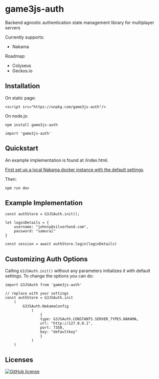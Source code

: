 # game3js-auth

Backend agnostic authentication state management library for multiplayer servers

Currently supports:

* Nakama

Roadmap:

* Colyseus
* Geckos.io

## Installation

On static page:
```
<script src="https://unpkg.com/game3js-auth"/>
```

On node.js:
```
npm install game3js-auth
```

```
import 'game3js-auth'
```

## Quickstart

An example implementation is found at /index.html.

[First set up a local Nakama docker instance with the default settings]((https://heroiclabs.com/docs/install-docker-quickstart)).

Then:

```
npm run dev
```

## Example Implementation

```
const authStore = G3JSAuth.init(); 

let loginDetails = {
    username: "johnny@silverhand.com",
    password: "samurai"
}

const session = await authStore.login(loginDetails)

```

## Customizing Auth Options

Calling ```G3JSAuth.init()``` without any parameters initializes it with default settings. To change the options you can do:

```
import G3JSAuth from 'game3js-auth'

// replace with your settings
const authStore = G3JSAuth.init
    (
        G3JSAuth.NakamaConfig
            (
                {
                type: G3JSAuth.CONSTANTS.SERVER_TYPES.NAKAMA,
                url: "http://127.0.0.1",
                port: 7350,
                key: "defaultkey"   
                }
            )  
    )

```

## Licenses

[![GitHub license](https://img.shields.io/badge/license-MIT-blue.svg?style=for-the-badge)](https://github.com/alto-io/contractor/blob/master/LICENSE)